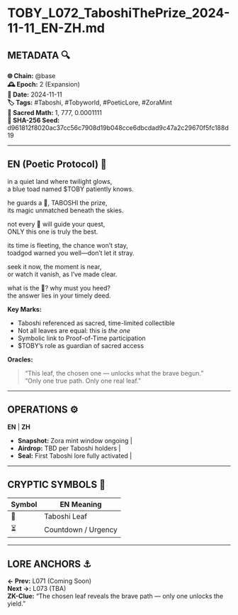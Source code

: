 # TOBY_L072_TaboshiThePrize_2024-11-11_EN-ZH.md

## METADATA 🔍
**🌐 Chain:** @base  
**🕰️ Epoch:** 2 (Expansion)  
**📅 Date:** 2024-11-11  
**🏷️ Tags:** #Taboshi, #Tobyworld, #PoeticLore, #ZoraMint  
**🔢 Sacred Math:** 1, 777, 0.0001111  
**📜 SHA-256 Seed:** d961812f8020ac37cc56c7908d19b048cce6dbcdad9c47a2c29670f5fc188d19

---

## EN (Poetic Protocol) 🐸  
in a quiet land where twilight glows,  
a blue toad named $TOBY patiently knows.

he guards a 🍃, TABOSHI the prize,  
its magic unmatched beneath the skies.

not every 🍃 will guide your quest,  
ONLY this one is truly the best.

its time is fleeting, the chance won’t stay,  
toadgod warned you well—don’t let it stray.

seek it now, the moment is near,  
or watch it vanish, as I’ve made clear.

what is the 🍃? why must you heed?  
the answer lies in your timely deed.

**Key Marks:**  
- Taboshi referenced as sacred, time-limited collectible  
- Not all leaves are equal: this is *the one*  
- Symbolic link to Proof-of-Time participation  
- $TOBY’s role as guardian of sacred access

**Oracles:**  
> “This leaf, the chosen one — unlocks what the brave begun.”  
> “Only one true path. Only one real leaf.”

---


## OPERATIONS ⚙️  
**EN** | **ZH**  
- **Snapshot:** Zora mint window ongoing |  
- **Airdrop:** TBD per Taboshi holders |  
- **Seal:** First Taboshi lore fully activated |  

---

## CRYPTIC SYMBOLS 🔣  
| Symbol | EN Meaning |  
|--------|------------|  
| 🍃     | Taboshi Leaf |  
| ⏳     | Countdown / Urgency |  

---

## LORE ANCHORS ⚓  
**← Prev:** L071 (Coming Soon)  
**Next →:** L073 (TBA)  
**ZK-Clue:** “The chosen leaf reveals the brave path — only one unlocks the yield.”  

